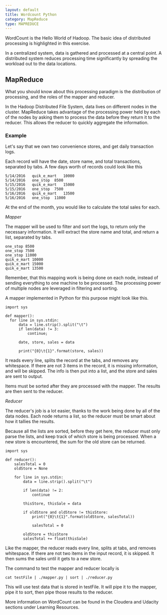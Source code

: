 ```yaml
---
layout: default
title: Wordcount Python
category: MapReduce
type: MAPREDUCE
---
```


WordCount is the Hello World of Hadoop.  The basic idea of distributed processing is highlighted in this exercise.

In a centralized system, data is gathered and processed at a central point.  A distributed system reduces processing time significantly by spreading the workload out to the data locations.

## MapReduce
What you should know about this processing paradigm is the distribution of processing, and the roles of the mapper and reducer.

In the Hadoop Distributed File System, data lives on different nodes in the cluster.  MapReduce takes advantage of the processing power held by each of the nodes by asking them to process the data before they return it to the reducer.  This allows the reducer to quickly aggregate the information.

### Example
Let's say that we own two convenience stores, and get daily transaction logs.  
    
Each record will have the date, store name, and total transactions, separated by tabs.  A few days worth of records could look like this

    5/14/2016   quik_e_mart   10000
    5/14/2016   one_stop  8500
    5/15/2016   quik_e_mart   15000
    5/15/2016   one_stop  7500
    5/16/2016   quik_e_mart   13500
    5/16/2016   one_stop  11000

At the end of the month, you would like to calculate the total sales for each.  

*Mapper*

The mapper will be used to filter and sort the logs, to return only the necessary information.  It will extract the store name and total, and return a list, separated by tabs.
  
    one_stop 8500
    one_stop 7500
    one_stop 11000
    quik_e_mart 10000
    quik_e_mart 15000
    quik_e_mart 13500

Remember, that this mapping work is being done on each node, instead of sending everything to one machine to be processed. The processing power of multiple nodes are leveraged in filtering and sorting.  

A mapper implemented in Python for this purpose might look like this.

    import sys

    def mapper():
      for line in sys.stdin:
          data = line.strip().split("\t")
          if len(data) != 3:
              continue;

          date, store, sales = data

          print("{0}\t{1}".format(store, sales))

It reads every line, splits the record at the tabs, and removes any whitespace.  If there are not 3 items in the record, it is missing information, and will be skipped.  The info is then put into a list, and the store and sales are sent to output.

Items must be sorted after they are processed with the mapper.  The results are then sent to the reducer.  

*Reducer*

The reducer's job is a lot easier, thanks to the work being done by all of the data nodes.  Each node returns a list, so the reducer must be smart about how it tallies the results.  

Because all the lists are sorted, before they get here, the reducer must only parse the lists, and keep track of which store is being processed.  When a new store is encountered, the sum for the old store can be returned.

    import sys

    def reducer():
        salesTotal = 0
        oldStore = None

        for line in sys.stdin:
            data = line.strip().split("\t")

            if len(data) != 2:
                continue

            thisStore, thisSale = data

            if oldStore and oldStore != thisStore:
                print("{0}\t{1}".format(oldStore, salesTotal))

                salesTotal = 0

            oldStore = thisStore
            salesTotal += float(thisSale)

Like the mapper, the reducer reads every line, splits at tabs, and removes whitespace.  If there are not two items in the input record, it is skipped.  It then sums the sales until it gets to a new store.  

The command to test the mapper and reducer locally is

    cat testFile | ./mapper.py | sort | ./reducer.py
    
This will use test data that is stored in testFile.  It will pipe it to the mapper, pipe it to sort, then pipe those results to the reducer.

More information on WordCount can be found in the Cloudera and Udacity sections under Learning Resources.
    
